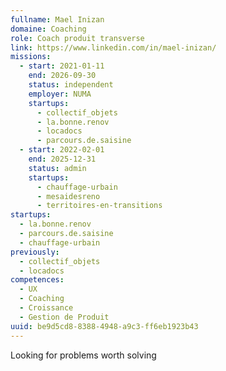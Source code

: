 ```yaml
---
fullname: Mael Inizan
domaine: Coaching
role: Coach produit transverse
link: https://www.linkedin.com/in/mael-inizan/
missions:
  - start: 2021-01-11
    end: 2026-09-30
    status: independent
    employer: NUMA
    startups:
      - collectif_objets
      - la.bonne.renov
      - locadocs
      - parcours.de.saisine
  - start: 2022-02-01
    end: 2025-12-31
    status: admin
    startups:
      - chauffage-urbain
      - mesaidesreno
      - territoires-en-transitions
startups:
  - la.bonne.renov
  - parcours.de.saisine
  - chauffage-urbain
previously:
  - collectif_objets
  - locadocs
competences:
  - UX
  - Coaching
  - Croissance
  - Gestion de Produit
uuid: be9d5cd8-8388-4948-a9c3-ff6eb1923b43
---
```

Looking for problems worth solving
